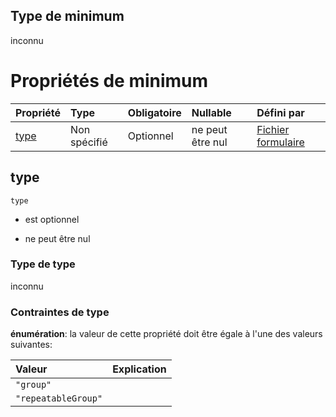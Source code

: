 ## Type de minimum

inconnu

# Propriétés de minimum

| Propriété     | Type         | Obligatoire | Nullable         | Défini par                                                                                                                                                                                |
| :------------ | :----------- | :---------- | :--------------- | :---------------------------------------------------------------------------------------------------------------------------------------------------------------------------------------- |
| [type](#type) | Non spécifié | Optionnel   | ne peut être nul | [Fichier formulaire](frw-definitions-composant-interaction-dependencies-minimum-properties-type.md "schemas/form#/definitions/ComposantInteraction/dependencies/minimum/properties/type") |

## type



`type`

*   est optionnel

*   ne peut être nul

### Type de type

inconnu

### Contraintes de type

**énumération**: la valeur de cette propriété doit être égale à l'une des valeurs suivantes:

| Valeur              | Explication |
| :------------------ | :---------- |
| `"group"`           |             |
| `"repeatableGroup"` |             |
